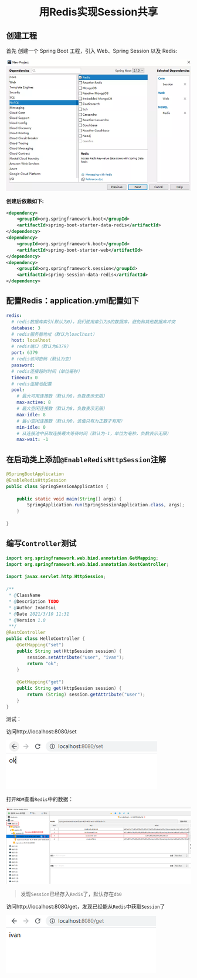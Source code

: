 <h1 align="center">用Redis实现Session共享</h1>

## 创建工程

首先 创建一个 Spring Boot 工程，引入 Web、Spring Session 以及 Redis:

![sessionRedis](https://raw.githubusercontent.com/isIvanTsui/img/master/sessionRedis.png)

**创建后依赖如下:**

```xml
<dependency>
    <groupId>org.springframework.boot</groupId>
    <artifactId>spring-boot-starter-data-redis</artifactId>
</dependency>
<dependency>
    <groupId>org.springframework.boot</groupId>
    <artifactId>spring-boot-starter-web</artifactId>
</dependency>
<dependency>
    <groupId>org.springframework.session</groupId>
    <artifactId>spring-session-data-redis</artifactId>
</dependency>
```

## 配置Redis：**application.yml配置如下**

```yaml
redis:
  # redis数据库索引(默认为0)，我们使用索引为3的数据库，避免和其他数据库冲突
  database: 3
  # redis服务器地址（默认为loaclhost）
  host: localhost
  # redis端口（默认为6379）
  port: 6379
  # redis访问密码（默认为空）
  password: 
  # redis连接超时时间（单位毫秒）
  timeout: 0
  # redis连接池配置
  pool:
    # 最大可用连接数（默认为8，负数表示无限）
    max-active: 8
    # 最大空闲连接数（默认为8，负数表示无限）
    max-idle: 8
    # 最小空闲连接数（默认为0，该值只有为正数才有用）
    min-idle: 0
    # 从连接池中获取连接最大等待时间（默认为-1，单位为毫秒，负数表示无限）
    max-wait: -1
```

## 在启动类上添加`@EnableRedisHttpSession`注解

```java
@SpringBootApplication
@EnableRedisHttpSession
public class SpringSessionApplication {

    public static void main(String[] args) {
        SpringApplication.run(SpringSessionApplication.class, args);
    }

}
```



## 编写`Controller`测试

```java
import org.springframework.web.bind.annotation.GetMapping;
import org.springframework.web.bind.annotation.RestController;

import javax.servlet.http.HttpSession;

/**
 * @ClassName
 * @Description TODO
 * @Author IvanTsui
 * @Date 2021/3/10 11:31
 * @Version 1.0
 **/
@RestController
public class HelloController {
    @GetMapping("set")
    public String set(HttpSession session) {
        session.setAttribute("user", "ivan");
        return "ok";
    }

    @GetMapping("get")
    public String get(HttpSession session) {
        return (String) session.getAttribute("user");
    }
}
```

测试：

访问http://localhost:8080/set

![image-20211009152357991](https://raw.githubusercontent.com/isIvanTsui/img/master/image-20211009152357991.png)

打开`RDM`查看`Redis`中的数据：

![image-20211009152637970](https://raw.githubusercontent.com/isIvanTsui/img/master/image-20211009152637970.png)

> 发现`Session`已经存入`Redis`了，默认存在`db0`

访问http://localhost:8080/get，发现已经能从`Redis`中获取`Session`了

![image-20211009152905832](https://raw.githubusercontent.com/isIvanTsui/img/master/image-20211009152905832.png)
